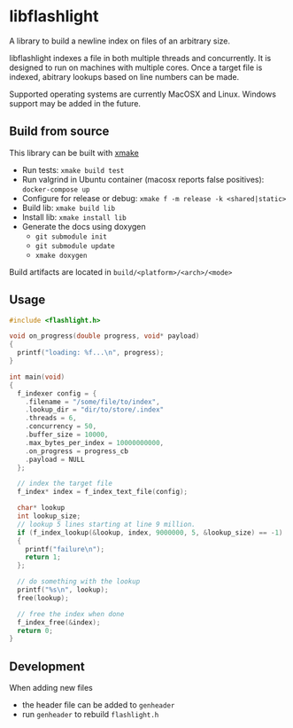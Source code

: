 # libflashlight

A library to build a newline index on files of an arbitrary size.

libflashlight indexes a file in both multiple threads and concurrently.
It is designed to run on machines with multiple cores.
Once a target file is indexed, abitrary lookups based on line numbers can be made.

Supported operating systems are currently MacOSX and Linux.  Windows support may be added in the future.

## Build from source

This library can be built with [xmake](https://xmake.io)

* Run tests: `xmake build test`
* Run valgrind in Ubuntu container (macosx reports false positives): `docker-compose up`
* Configure for release or debug: `xmake f -m release -k <shared|static>`
* Build lib: `xmake build lib`
* Install lib: `xmake install lib`
* Generate the docs using doxygen
  * `git submodule init`
  * `git submodule update` 
  * `xmake doxygen`

Build artifacts are located in `build/<platform>/<arch>/<mode>`

## Usage

```c
#include <flashlight.h>

void on_progress(double progress, void* payload)
{
  printf("loading: %f...\n", progress);
}

int main(void)
{
  f_indexer config = {
    .filename = "/some/file/to/index",
    .lookup_dir = "dir/to/store/.index"
    .threads = 6,
    .concurrency = 50,
    .buffer_size = 10000,
    .max_bytes_per_index = 10000000000,
    .on_progress = progress_cb
    .payload = NULL
  };

  // index the target file
  f_index* index = f_index_text_file(config);

  char* lookup
  int lookup_size;
  // lookup 5 lines starting at line 9 million.
  if (f_index_lookup(&lookup, index, 9000000, 5, &lookup_size) == -1)
  {
    printf("failure\n");
    return 1;
  };

  // do something with the lookup
  printf("%s\n", lookup);
  free(lookup);

  // free the index when done
  f_index_free(&index);
  return 0;
}

```

## Development

When adding new files
* the header file can be added to `genheader`
* run `genheader` to rebuild `flashlight.h`